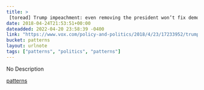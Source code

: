 ```yaml
---
title: > 
 [toread] Trump impeachment: even removing the president won’t fix democracy - Vox
date: 2018-04-24T21:53:51+00:00
dateadded: 2022-04-20 23:58:39 -0400
link: "https://www.vox.com/policy-and-politics/2018/4/23/17233952/trump-democracy-decay-decline-coup-war-collapse-impeachment"
bucket: patterns
layout: urlnote
tags: ["patterns", "politics", "patterns"]
--- 
```

No Description
 <!-- end excerpt --> 
<div class='bucket'><a class='internal-link' href='/buckets/patterns'>patterns</a></div> 
